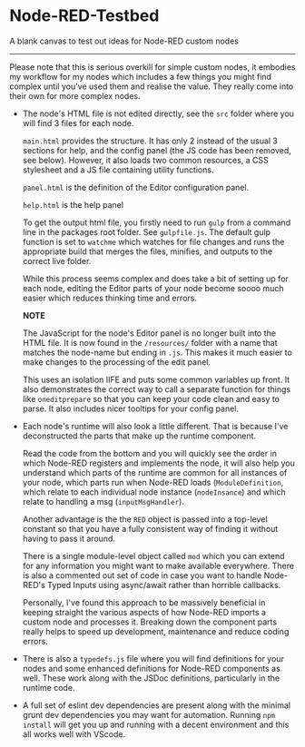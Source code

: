 # Node-RED-Testbed
A blank canvas to test out ideas for Node-RED custom nodes

---

Please note that this is serious overkill for simple custom nodes, it embodies my workflow for my nodes which includes a few things you might find complex until you've used them and realise the value. They really come into their own for more complex nodes.

- The node's HTML file is not edited directly, see the `src` folder where you will find 3 files for each node.

   `main.html` provides the structure. It has only 2 instead of the usual 3 sections for help, and the config panel (the JS code has been removed, see below). However, it also loads two common resources, a CSS stylesheet and a JS file containing utility functions.

   `panel.html` is the definition of the Editor configuration panel.

   `help.html` is the help panel

   To get the output html file, you firstly need to run `gulp` from a command line in the packages root folder. See `gulpfile.js`. The default gulp function is set to `watchme` which watches for file changes and runs the appropriate build that merges the files, minifies, and outputs to the correct live folder.

   While this process seems complex and does take a bit of setting up for each node, editing the Editor parts of your node become soooo much easier which reduces thinking time and errors.

   **NOTE**

   The JavaScript for the node's Editor panel is no longer built into the HTML file. It is now found in the `/resources/` folder with a name that matches the node-name but ending in `.js`. This makes it much easier to make changes to the processing of the edit panel.

   This uses an isolation IIFE and puts some common variables up front. It also demonstrates the correct way to call a separate function for things like `oneditprepare` so that you can keep your code clean and easy to parse. It also includes nicer tooltips for your config panel.


* Each node's runtime will also look a little different. That is because I've deconstructed the parts that make up the runtime component. 

   Read the code from the bottom and you will quickly see the order in which Node-RED registers and implements the node, it will also help you understand which parts of the runtime are common for all instances of your node, which parts run when Node-RED loads (`ModuleDefinition`, which relate to each individual node instance (`nodeInsance`) and which relate to handling a msg (`inputMsgHandler`).

   Another advantage is the the `RED` object is passed into a top-level constant so that you have a fully consistent way of finding it without having to pass it around.

   There is a single module-level object called `mod` which you can extend for any information you might want to make available everywhere. There is also a commented out set of code in case you want to handle Node-RED's Typed Inputs using async/await rather than horrible callbacks.

   Personally, I've found this approach to be massively beneficial in keeping straight the various aspects of how Node-RED imports a custom node and processes it. Breaking down the component parts really helps to speed up development, maintenance and reduce coding errors.

* There is also a `typedefs.js` file where you will find definitions for your nodes and some enhanced definitions for Node-RED components as well. These work along with the JSDoc definitions, particularly in the runtime code.

* A full set of eslint dev dependencies are present along with the minimal grunt dev dependencies you may want for automation. Running `npm install` will get you up and running with a decent environment and this all works well with VScode.
